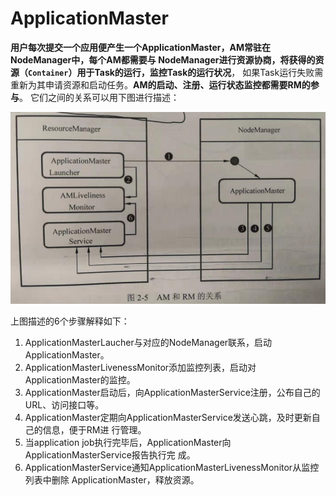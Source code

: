ApplicationMaster
================================================================================
**用户每次提交一个应用便产生一个ApplicationMaster，AM常驻在NodeManager中，每个AM都需要与
NodeManager进行资源协商，将获得的资源（`Container`）用于Task的运行，监控Task的运行状况**，
如果Task运行失败需重新为其申请资源和启动任务。**AM的启动、注册、运行状态监控都需要RM的参与**。
它们之间的关系可以用下图进行描述：

![AM和RM的关系](img/2.png)

上图描述的6个步骤解释如下：
1. ApplicationMasterLaucher与对应的NodeManager联系，启动ApplicationMaster。
2. ApplicationMasterLivenessMonitor添加监控列表，启动对ApplicationMaster的监控。
3. ApplicationMaster启动后，向ApplicationMasterService注册，公布自己的URL、访问接口等。
4. ApplicationMaster定期向ApplicationMasterService发送心跳，及时更新自己的信息，便于RM进
行管理。
5. 当application job执行完毕后，ApplicationMaster向ApplicationMasterService报告执行完
成。
6. ApplicationMasterService通知ApplicationMasterLivenessMonitor从监控列表中删除
ApplicationMaster，释放资源。


